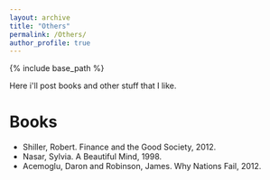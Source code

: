 ```yaml
---
layout: archive
title: "Others"
permalink: /Others/
author_profile: true
---
```


{% include base_path %}

Here i'll post books and other stuff that I like.

Books
=======
* Shiller, Robert. Finance and the Good Society, 2012.
* Nasar, Sylvia. A Beautiful Mind, 1998.
* Acemoglu, Daron and Robinson, James. Why Nations Fail, 2012.
